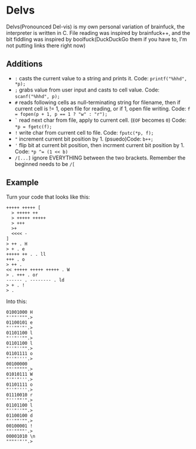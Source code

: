 Delvs
=====

Delvs(Pronounced Del-vis) is my own personal variation of brainfuck, the interpreter is written in C.
File reading was inspired by brainfuck++, and the bit fiddling was inspired by boolfuck(DuckDuckGo them if you have to, I'm not putting links there right now)

Additions
---------
- `:` casts the current value to a string and prints it. Code: `printf("%hhd", *p);`
- `;` grabs value from user input and casts to cell value. Code: `scanf("%hhd", p);`
- `#` reads following cells as null-terminating string for filename, then if current cell is != 1, open file for reading, or if 1, open file writing. Code: `f = fopen(p + 1, p == 1 ? "w" : "r");`
- `` ` `` read next char from file, apply to current cell. (`EOF` becomes `0`) Code: `*p = fgetc(f);`
- `!` write char from current cell to file. Code: `fputc(*p, f);`
- `"` increment current bit position by 1. (psuedo)Code: `b++;`
- `'` flip bit at current bit position, then incrment current bit position by 1. Code: `*p ^= (1 << b)`
- `/[...]` ignore EVERYTHING between the two brackets. Remember the beginned needs to be `/[`

Example
-------
Turn your code that looks like this:

    +++++ +++++ [
      > +++++ ++
      > +++++ +++++
      > +++
      >+
      <<<< -
    ]
    > ++ . H
    > + . e
    +++++ ++ . . ll
    +++ . o
    > ++ .
    << +++++ +++++ +++++ . W
    > . +++ . or
    ------ . -------- . ld
    > + . !
    > .

Into this:

    01001000 H
    "'""'""".>
    01100101 e
    "''""'"'.>
    01101100 l
    "''"''"".>
    01101100 l
    "''"''"".>
    01101111 o
    "''"''''.>
    00100000
    ""'""""".>
    01010111 W
    "'"'"'''.>
    01101111 o
    "''"''''.>
    01110010 r
    "'''""'".>
    01101100 l
    "''"''"".>
    01100100 d
    "''""'"".>
    00100001 !
    ""'""""'.>
    00001010 \n
    """"'"'".>
